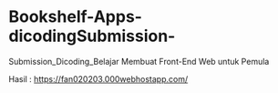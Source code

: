 # Bookshelf-Apps-dicodingSubmission-
Submission_Dicoding_Belajar Membuat Front-End Web untuk Pemula

Hasil : https://fan020203.000webhostapp.com/
